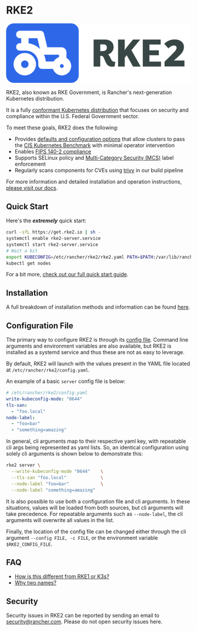 # RKE2
![RKE2](https://raw.githubusercontent.com/rancher/rke2-docs/a7134bca9cfa6d6d16069313320c9a6dbb3689a4/static/img/logo-horizontal-rke2.svg)

RKE2, also known as RKE Government, is Rancher's next-generation Kubernetes distribution.

It is a fully [conformant Kubernetes distribution](https://landscape.cncf.io/?selected=rke-government) that focuses on security and compliance within the U.S. Federal Government sector.

To meet these goals, RKE2 does the following:

- Provides [defaults and configuration options](https://docs.rke2.io/security/hardening_guide/) that allow clusters to pass the [CIS Kubernetes Benchmark](https://docs.rke2.io/security/cis_self_assessment/) with minimal operator intervention
- Enables [FIPS 140-2 compliance](https://docs.rke2.io/security/fips_support/)
- Supports SELinux policy and [Multi-Category Security (MCS)](https://selinuxproject.org/page/NB_MLS) label enforcement
- Regularly scans components for CVEs using [trivy](https://github.com/aquasecurity/trivy) in our build pipeline

For more information and detailed installation and operation instructions, [please visit our docs](https://docs.rke2.io/).

## Quick Start
Here's the ***extremely*** quick start:
```sh
curl -sfL https://get.rke2.io | sh -
systemctl enable rke2-server.service
systemctl start rke2-server.service
# Wait a bit
export KUBECONFIG=/etc/rancher/rke2/rke2.yaml PATH=$PATH:/var/lib/rancher/rke2/bin
kubectl get nodes
```
For a bit more, [check out our full quick start guide](https://docs.rke2.io/install/quickstart/).

## Installation

A full breakdown of installation methods and information can be found [here](docs/install/methods.md).

## Configuration File

The primary way to configure RKE2 is through its [config file](https://docs.rke2.io/install/install_options/install_options/#configuration-file). Command line arguments and environment variables are also available, but RKE2 is installed as a systemd service and thus these are not as easy to leverage.

By default, RKE2 will launch with the values present in the YAML file located at `/etc/rancher/rke2/config.yaml`.

An example of a basic `server` config file is below:

```yaml
# /etc/rancher/rke2/config.yaml
write-kubeconfig-mode: "0644"
tls-san:
  - "foo.local"
node-label:
  - "foo=bar"
  - "something=amazing"
```

In general, cli arguments map to their respective yaml key, with repeatable cli args being represented as yaml lists. So, an identical configuration using solely cli arguments is shown below to demonstrate this:

```bash
rke2 server \
  --write-kubeconfig-mode "0644"    \
  --tls-san "foo.local"             \
  --node-label "foo=bar"            \
  --node-label "something=amazing"
```

It is also possible to use both a configuration file and cli arguments.  In these situations, values will be loaded from both sources, but cli arguments will take precedence.  For repeatable arguments such as `--node-label`, the cli arguments will overwrite all values in the list.

Finally, the location of the config file can be changed either through the cli argument `--config FILE, -c FILE`, or the environment variable `$RKE2_CONFIG_FILE`.

## FAQ

- [How is this different from RKE1 or K3s?](https://docs.rke2.io/#how-is-this-different-from-rke-or-k3s)
- [Why two names?](https://docs.rke2.io/#why-two-names)

## Security

Security issues in RKE2 can be reported by sending an email to [security@rancher.com](mailto:security@rancher.com). Please do not open security issues here.
